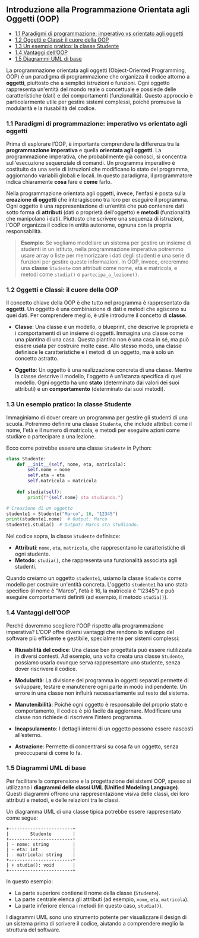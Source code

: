 ## Introduzione alla Programmazione Orientata agli Oggetti (OOP) <!-- omit in toc -->

- [1.1 Paradigmi di programmazione: imperativo vs orientato agli oggetti](#11-paradigmi-di-programmazione-imperativo-vs-orientato-agli-oggetti)
- [1.2 Oggetti e Classi: il cuore della OOP](#12-oggetti-e-classi-il-cuore-della-oop)
- [1.3 Un esempio pratico: la classe Studente](#13-un-esempio-pratico-la-classe-studente)
- [1.4 Vantaggi dell’OOP](#14-vantaggi-delloop)
- [1.5 Diagrammi UML di base](#15-diagrammi-uml-di-base)

La programmazione orientata agli oggetti (Object-Oriented Programming, OOP) è un paradigma di programmazione che organizza il codice attorno a **oggetti**, piuttosto che a semplici istruzioni o funzioni. Ogni oggetto rappresenta un'entità del mondo reale o concettuale e possiede delle caratteristiche (dati) e dei comportamenti (funzionalità). Questo approccio è particolarmente utile per gestire sistemi complessi, poiché promuove la modularità e la riusabilità del codice.

### 1.1 Paradigmi di programmazione: imperativo vs orientato agli oggetti

Prima di esplorare l’OOP, è importante comprendere la differenza tra la **programmazione imperativa** e quella **orientata agli oggetti**. La programmazione imperativa, che probabilmente già conosci, si concentra sull'esecuzione sequenziale di comandi. Un programma imperativo è costituito da una serie di istruzioni che modificano lo stato del programma, aggiornando variabili globali e locali. In questo paradigma, il programmatore indica chiaramente **cosa** fare e **come** farlo.

Nella programmazione orientata agli oggetti, invece, l'enfasi è posta sulla **creazione di oggetti** che interagiscono tra loro per eseguire il programma. Ogni oggetto è una rappresentazione di un’entità che può contenere dati sotto forma di **attributi** (dati o proprietà dell'oggetto) e **metodi** (funzionalità che manipolano i dati). Piuttosto che scrivere una sequenza di istruzioni, l'OOP organizza il codice in entità autonome, ognuna con la propria responsabilità.

> **Esempio**: Se vogliamo modellare un sistema per gestire un insieme di studenti in un istituto, nella programmazione imperativa potremmo usare array o liste per memorizzare i dati degli studenti e una serie di funzioni per gestire queste informazioni. In OOP, invece, creeremmo una **classe** `Studente` con attributi come nome, età e matricola, e metodi come `studia()` o `partecipa_a_lezione()`.

### 1.2 Oggetti e Classi: il cuore della OOP

Il concetto chiave della OOP è che tutto nel programma è rappresentato da **oggetti**. Un oggetto è una combinazione di dati e metodi che agiscono su quei dati. Per comprendere meglio, è utile introdurre il concetto di **classe**.

- **Classe**: Una classe è un modello, o blueprint, che descrive le proprietà e i comportamenti di un insieme di oggetti. Immagina una classe come una piantina di una casa. Questa piantina non è una casa in sé, ma può essere usata per costruire molte case. Allo stesso modo, una classe definisce le caratteristiche e i metodi di un oggetto, ma è solo un concetto astratto.

- **Oggetto**: Un oggetto è una realizzazione concreta di una classe. Mentre la classe descrive il modello, l'oggetto è un'istanza specifica di quel modello. Ogni oggetto ha uno **stato** (determinato dai valori dei suoi attributi) e un **comportamento** (determinato dai suoi metodi).

### 1.3 Un esempio pratico: la classe Studente

Immaginiamo di dover creare un programma per gestire gli studenti di una scuola. Potremmo definire una classe `Studente`, che include attributi come il nome, l'età e il numero di matricola, e metodi per eseguire azioni come studiare o partecipare a una lezione.

Ecco come potrebbe essere una classe `Studente` in Python:

```python
class Studente:
    def __init__(self, nome, eta, matricola):
        self.nome = nome
        self.eta = eta
        self.matricola = matricola
    
    def studia(self):
        print(f"{self.nome} sta studiando.")

# Creazione di un oggetto
studente1 = Studente("Marco", 16, "12345")
print(studente1.nome)  # Output: Marco
studente1.studia()  # Output: Marco sta studiando.
```

Nel codice sopra, la classe `Studente` definisce:
- **Attributi**: `nome`, `eta`, `matricola`, che rappresentano le caratteristiche di ogni studente.
- **Metodo**: `studia()`, che rappresenta una funzionalità associata agli studenti.

Quando creiamo un oggetto `studente1`, usiamo la classe `Studente` come modello per costruire un'entità concreta. L'oggetto `studente1` ha uno stato specifico (il nome è "Marco", l'età è 16, la matricola è "12345") e può eseguire comportamenti definiti (ad esempio, il metodo `studia()`).

### 1.4 Vantaggi dell’OOP

Perché dovremmo scegliere l'OOP rispetto alla programmazione imperativa? L’OOP offre diversi vantaggi che rendono lo sviluppo del software più efficiente e gestibile, specialmente per sistemi complessi:

- **Riusabilità del codice**: Una classe ben progettata può essere riutilizzata in diversi contesti. Ad esempio, una volta creata una classe `Studente`, possiamo usarla ovunque serva rappresentare uno studente, senza dover riscrivere il codice.
  
- **Modularità**: La divisione del programma in oggetti separati permette di sviluppare, testare e manutenere ogni parte in modo indipendente. Un errore in una classe non influirà necessariamente sul resto del sistema.

- **Manutenibilità**: Poiché ogni oggetto è responsabile del proprio stato e comportamento, il codice è più facile da aggiornare. Modificare una classe non richiede di riscrivere l'intero programma.

- **Incapsulamento**: I dettagli interni di un oggetto possono essere nascosti all’esterno. 

- **Astrazione**: Permette di concentrarsi su cosa fa un oggetto, senza preoccuparsi di come lo fa.

### 1.5 Diagrammi UML di base

Per facilitare la comprensione e la progettazione dei sistemi OOP, spesso si utilizzano i **diagrammi delle classi UML (Unified Modeling Language)**. Questi diagrammi offrono una rappresentazione visiva delle classi, dei loro attributi e metodi, e delle relazioni tra le classi.

Un diagramma UML di una classe tipica potrebbe essere rappresentato come segue:

```
+------------------------+
|        Studente        |
+------------------------+
| - nome: string         |
| - eta: int             |
| - matricola: string    |
+------------------------+
| + studia(): void       |
+------------------------+
```

In questo esempio:
- La parte superiore contiene il nome della classe (`Studente`).
- La parte centrale elenca gli attributi (ad esempio, `nome`, `eta`, `matricola`).
- La parte inferiore elenca i metodi (in questo caso, `studia()`).

I diagrammi UML sono uno strumento potente per visualizzare il design di un sistema prima di scrivere il codice, aiutando a comprendere meglio la struttura del software.


